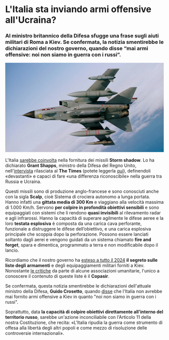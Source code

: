 # L'Italia sta inviando armi offensive all'Ucraina?

### Al ministro britannico della Difesa sfugge una frase sugli aiuti militari di Roma a Kiev. Se confermata, la notizia smentirebbe le dichiarazioni del nostro governo, quando disse “mai armi offensive: noi non siamo in guerra con i russi”.

![aereo da guerra](/img/italia-armi-ucraina.jpeg)

L'Italia [sarebbe coinvolta](https://www.repubblica.it/esteri/2024/04/30/news/missili_italiani_ucraina_storm_shadow-422774229/) nella fornitura dei missili **Storm shadow**. Lo ha dichiarato **Grant Shapps**, ministro della Difesa del Regno Unito, nell'[intervista](https://www.thetimes.co.uk/article/grant-shapps-interview-sunak-defence-spending-qsls89gww) rilasciata al **The Times** (potete leggerla [qui](https://archive.is/A6Oi4)), definendoli «devastanti» e capaci di fare «una differenza riconoscibile» nella guerra tra Russia e Ucraina.

Questi missili sono di produzione anglo-francese e sono conosciuti anche con la sigla **Scalp**, cioè Sistema di crociera autonomo a lunga portata. Hanno infatti una **gittata media di 300 Km** e viaggiano alla velocità massima di 1.000 Km/h.
Servono **per colpire in profondità obiettivi sensibili** e sono equipaggiati con sistemi che li rendono **quasi invisibili** al rilevamento radar e agli infrarossi.
Hanno la capacità di superare agilmente le difese aeree e la loro **testata esplosiva** è composta da una carica cava perforante, funzionale a distruggere le difese dell’obiettivo, e una carica esplosiva principale che scoppia dopo la perforazione.
Possono essere lanciati soltanto dagli aerei e vengono guidati da un sistema chiamato **fire and forget**, spara e dimentica, programmato a terra e non modificabile dopo il lancio.

Ricordiamo che il nostro governo ha [esteso a tutto il 2024](https://temi.camera.it/leg19/temi/19_cessioni-di-materiali-d-armamento-alle-autorit-governative-dell-ucraina.html) **il segreto sulle liste degli armamenti** e degli equipaggiamenti militari forniti a Kiev. Nonostante [le critiche](https://twitter.com/amnestyitalia/status/1499713264569106432) da parte di alcune associazioni umanitarie, l'unico a conoscere il contenuto di queste liste è il **Copasir**.

Se confermata, questa notizia smentirebbe le dichiarazioni dell'attuale ministro della Difesa, **Guido Crosetto**, quando [disse](https://www.repubblica.it/politica/2023/01/26/news/crosetto_armi_difesa_ucraina_guerra-385174826/) che l'Italia non avrebbe mai fornito armi offensive a Kiev in quanto "noi non siamo in guerra con i russi".

Soprattutto, data **la capacità di colpire obiettivi direttamente all'interno del territorio russo**, sarebbe un'azione inconciliabile con l'Articolo 11 della nostra Costituzione, che recita: «L'Italia ripudia la guerra come strumento di offesa alla libertà degli altri popoli e come mezzo di risoluzione delle controversie internazionali».